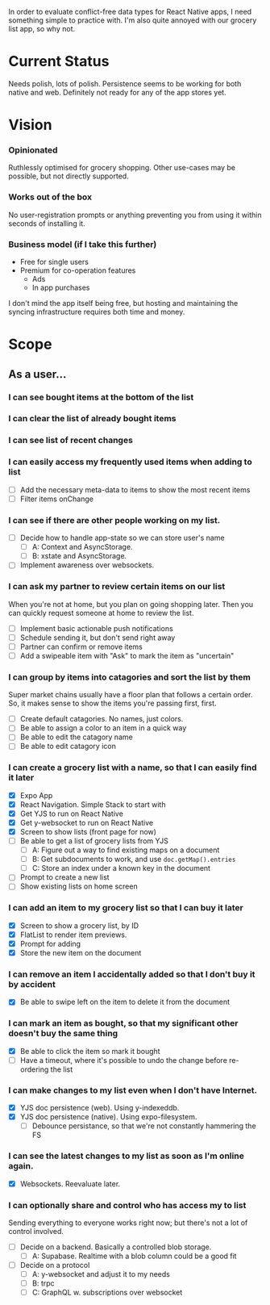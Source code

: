 In order to evaluate conflict-free data types for React Native apps, I need something simple to practice with. I'm also quite annoyed with our grocery list app, so why not.

# Current Status

Needs polish, lots of polish. Persistence seems to be working for both native and web. Definitely not ready for any of the app stores yet.

# Vision

### Opinionated

Ruthlessly optimised for grocery shopping. Other use-cases may be possible, but not directly supported.

### Works out of the box

No user-registration prompts or anything preventing you from using it within seconds of installing it.

### Business model (if I take this further)

- Free for single users
- Premium for co-operation features
  - Ads
  - In app purchases

I don't mind the app itself being free, but hosting and maintaining the syncing infrastructure requires both time and money.

# Scope

## As a user...

### I can see bought items at the bottom of the list

### I can clear the list of already bought items

### I can see list of recent changes

### I can easily access my frequently used items when adding to list

- [ ] Add the necessary meta-data to items to show the most recent items
- [ ] Filter items onChange

### I can see if there are other people working on my list.

- [ ] Decide how to handle app-state so we can store user's name
  - [ ] A: Context and AsyncStorage.
  - [ ] B: xstate and AsyncStorage.
- [ ] Implement awareness over websockets.

### I can ask my partner to review certain items on our list

When you're not at home, but you plan on going shopping later. Then you can quickly request someone at home to review the list.

- [ ] Implement basic actionable push notifications
- [ ] Schedule sending it, but don't send right away
- [ ] Partner can confirm or remove items
- [ ] Add a swipeable item with "Ask" to mark the item as "uncertain"

### I can group by items into catagories and sort the list by them

Super market chains usually have a floor plan that follows a certain order. So, it makes sense to show the items you're passing first, first.

- [ ] Create default catagories. No names, just colors.
- [ ] Be able to assign a color to an item in a quick way
- [ ] Be able to edit the catagory name
- [ ] Be able to edit catagory icon

### I can create a grocery list with a name, so that I can easily find it later

- [x] Expo App
- [x] React Navigation. Simple Stack to start with
- [x] Get YJS to run on React Native
- [x] Get y-websocket to run on React Native
- [x] Screen to show lists (front page for now)
- [ ] Be able to get a list of grocery lists from YJS
  - [ ] A: Figure out a way to find existing maps on a document
  - [ ] B: Get subdocuments to work, and use `doc.getMap().entries`
  - [ ] C: Store an index under a known key in the document
- [ ] Prompt to create a new list
- [ ] Show existing lists on home screen

### I can add an item to my grocery list so that I can buy it later

- [x] Screen to show a grocery list, by ID
- [x] FlatList to render item previews.
- [x] Prompt for adding
- [x] Store the new item on the document

### I can remove an item I accidentally added so that I don't buy it by accident

- [x] Be able to swipe left on the item to delete it from the document

### I can mark an item as bought, so that my significant other doesn't buy the same thing

- [x] Be able to click the item so mark it bought
- [ ] Have a timeout, where it's possible to undo the change before re-ordering the list

### I can make changes to my list even when I don't have Internet.

- [x] YJS doc persistence (web). Using y-indexeddb.
- [x] YJS doc persistence (native). Using expo-filesystem.
  - [ ] Debounce persistance, so that we're not constantly hammering the FS

### I can see the latest changes to my list as soon as I'm online again.

- [x] Websockets. Reevaluate later.

### I can optionally share and control who has access my to list

Sending everything to everyone works right now; but there's not a lot of control involved.

- [ ] Decide on a backend. Basically a controlled blob storage.
  - [ ] A: Supabase. Realtime with a blob column could be a good fit
- [ ] Decide on a protocol
  - [ ] A: y-websocket and adjust it to my needs
  - [ ] B: trpc
  - [ ] C: GraphQL w. subscriptions over websocket

